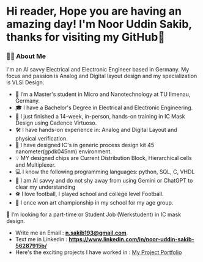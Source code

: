 # Hi reader, Hope you are having an amazing day! I'm Noor Uddin Sakib, thanks for visiting my GitHub👋
### 👨‍💻 About Me

I'm an AI savvy Electrical and Electronic Engineer based in Germany. My focus and passion is Analog and Digital layout design and my specialization is VLSI Design.

- 🌱 I’m a Master's student in Micro and Nanotechnology at TU Ilmenau, Germany.
- 🎓 I have a Bachelor's Degree in Electrical and Electronic Engineering.
- 🚀 I just finished a 14-week, in-person, hands-on training in IC Mask Design using Cadence Virtuoso.
- 🛠️ I have hands-on experience in: Analog and Digital Layout and physical verification.
- 🔬 I have designed IC's in generic process design kit 45 nanometer(gpdk045nm) environment.
- 💡 MY designed chips are Current Distribution Block, Hierarchical cells and Multiplexer.
- 💻 I know the following programming languages: python, SQL, C, VHDL
- 🤖 I am AI savvy and do not shy away from using Gemini or ChatGPT to clear my understanding
- ⚽ I love football, I played school and college level Football.
- 🎨 I once won art championship in my school for my age group.

👯 I’m looking for a part-time or Student Job (Werkstudent) in IC mask design.

- Write me an Email : **n.sakib193@gmail.com**.
- Text me in Linkedin : **https://www.linkedin.com/in/noor-uddin-sakib-56287915b/**
- Here's the exciting projects I have worked in : [My Project Portfolio](./[VLSI](https://github.com/NoorUddinSakib/VLSI)/)
